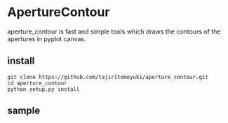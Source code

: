 # ApertureContour
aperture_contour is fast and simple tools which draws the contours of the apertures in pyplot canvas.

## install

```
git clone https://github.com/tajiritomoyuki/aperture_contour.git
cd aperture_contour
python setup.py install
```

## sample
